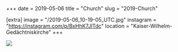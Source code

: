 +++
date = 2019-05-06
title = "Church"
slug = "2019-Church"

[extra]
image = "/2019-05-06_10-19-05_UTC.jpg"
instagram = "https://instagram.com/p/BxHhK7JlTdc"
location = "Kaiser-Wilhelm-Gedächtniskirche"
+++

<img src="/2019-05-06_10-19-05_UTC.jpg" />
